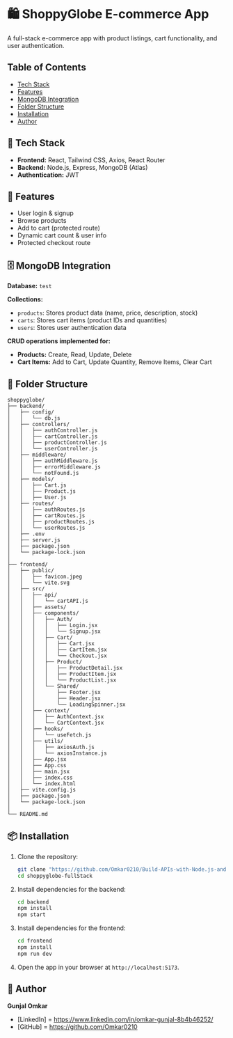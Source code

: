 

# 🛍️ ShoppyGlobe E-commerce App

A full-stack e-commerce app with product listings, cart functionality, and user authentication.

## Table of Contents
- [Tech Stack](#-tech-stack)
- [Features](#-features)
- [MongoDB Integration](#️-mongodb-integration)
- [Folder Structure](#-folder-structure)
- [Installation](#-installation)
- [Author](#-author)

## 🚀 Tech Stack
- **Frontend:** React, Tailwind CSS, Axios, React Router
- **Backend:** Node.js, Express, MongoDB (Atlas)
- **Authentication:** JWT

## 🧾 Features
- User login & signup
- Browse products
- Add to cart (protected route)
- Dynamic cart count & user info
- Protected checkout route

## 🗄️ MongoDB Integration
**Database:** `test`

**Collections:**
- `products`: Stores product data (name, price, description, stock)
- `carts`: Stores cart items (product IDs and quantities)
- `users`: Stores user authentication data

**CRUD operations implemented for:**
- **Products:** Create, Read, Update, Delete
- **Cart Items:** Add to Cart, Update Quantity, Remove Items, Clear Cart




## 🔧 Folder Structure

```plaintext
shoppyglobe/
├── backend/
│   ├── config/
│   │   └── db.js
│   ├── controllers/
│   │   ├── authController.js
│   │   ├── cartController.js
│   │   ├── productController.js
│   │   └── userController.js
│   ├── middleware/
│   │   ├── authMiddleware.js
│   │   ├── errorMiddleware.js
│   │   └── notFound.js
│   ├── models/
│   │   ├── Cart.js
│   │   ├── Product.js
│   │   ├── User.js
│   ├── routes/
│   │   ├── authRoutes.js
│   │   ├── cartRoutes.js
│   │   ├── productRoutes.js
│   │   └── userRoutes.js
│   ├── .env
│   ├── server.js
│   ├── package.json
│   └── package-lock.json
│
├── frontend/
│   ├── public/
│   │   ├── favicon.jpeg
│   │   └── vite.svg
│   ├── src/
│   │   ├── api/
│   │   │   └── cartAPI.js
│   │   ├── assets/
│   │   ├── components/
│   │   │   ├── Auth/
│   │   │   │   ├── Login.jsx
│   │   │   │   └── Signup.jsx
│   │   │   ├── Cart/
│   │   │   │   ├── Cart.jsx
│   │   │   │   ├── CartItem.jsx
│   │   │   │   └── Checkout.jsx
│   │   │   ├── Product/
│   │   │   │   ├── ProductDetail.jsx
│   │   │   │   ├── ProductItem.jsx
│   │   │   │   └── ProductList.jsx
│   │   │   └── Shared/
│   │   │       ├── Footer.jsx
│   │   │       ├── Header.jsx
│   │   │       └── LoadingSpinner.jsx
│   │   ├── context/
│   │   │   ├── AuthContext.jsx
│   │   │   └── CartContext.jsx
│   │   ├── hooks/
│   │   │   └── useFetch.js
│   │   ├── utils/
│   │   │   ├── axiosAuth.js
│   │   │   └── axiosInstance.js
│   │   ├── App.jsx
│   │   ├── App.css
│   │   ├── main.jsx
│   │   ├── index.css
│   │   └── index.html
│   ├── vite.config.js
│   ├── package.json
│   └── package-lock.json
│
└── README.md

```

## 📦 Installation

1. Clone the repository:
   ```bash
   git clone "https://github.com/Omkar0210/Build-APIs-with-Node.js-and-Express.js-for-Shoppyglobe-E-commerce.git"
   cd shoppyglobe-fullStack
   ```

2. Install dependencies for the backend:
   ```bash
   cd backend
   npm install
   npm start
   ```

3. Install dependencies for the frontend:
   ```bash
   cd frontend
   npm install
   npm run dev
   ```

4. Open the app in your browser at `http://localhost:5173`.


## 👤 Author
**Gunjal Omkar**

- [LinkedIn] = https://www.linkedin.com/in/omkar-gunjal-8b4b46252/
- [GitHub]   = https://github.com/Omkar0210
